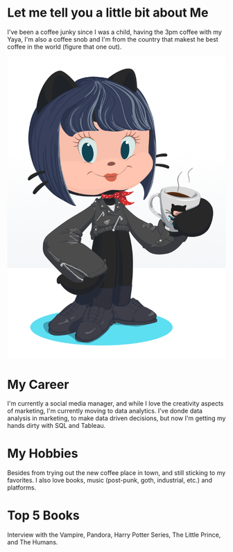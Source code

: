 # Let me tell you a little bit about Me
I've been a coffee junky since I was a child, having the 3pm coffee with my Yaya, I'm also a coffee snob and I'm from the country that makest he best coffee in the world (figure that one out). 

![me](octome.png)

# My Career
I'm currently a social media manager, and while I love the creativity aspects of marketing, I'm currently moving to data analytics. I've donde data analysis in marketing, to make data driven decisions, but now I'm getting my hands dirty with SQL and Tableau.

# My Hobbies
Besides from trying out the new coffee place in town, and still sticking to my favorites. I also love books, music (post-punk, goth, industrial, etc.) and platforms. 

# Top 5 Books
Interview with the Vampire, Pandora, Harry Potter Series, The Little Prince, and The Humans.
